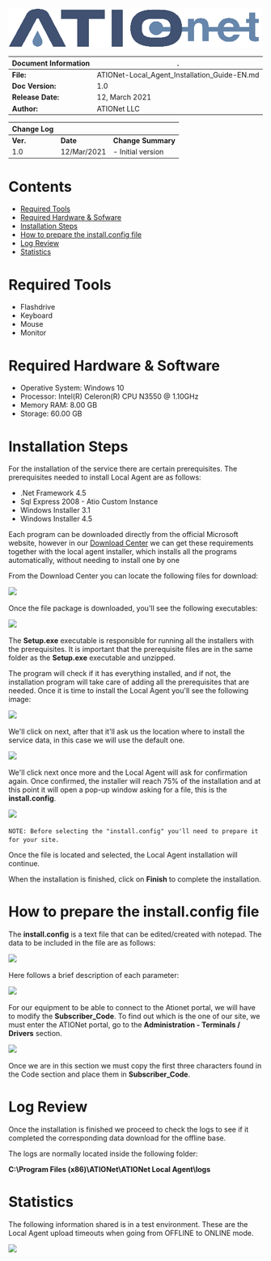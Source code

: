 ![ationetlogo](Content/Images/ATIOnetLogo_250x70.png)

|**Document Information**|.|
|--- |--- |
|**File:**|ATIONet-Local_Agent_Installation_Guide-EN.md|
|**Doc Version:**|1.0|
|**Release Date:**|12, March 2021|
|**Author:**|ATIONet LLC|


|**Change Log**|||
|--- |--- |--- |
|**Ver.**|**Date**|**Change Summary**|
|1.0|12/Mar/2021|- Initial version

# Contents

- [Required Tools](#required-tools)
- [Required Hardware & Sofware](#required-hardware--software)
- [Installation Steps](#installation-steps)
- [How to prepare the install.config file](#how-to-prepare-the-installconfig-file)
- [Log Review](#log-review)
- [Statistics](#statistics)

# **Required Tools**

- Flashdrive
- Keyboard
- Mouse
- Monitor

# **Required Hardware & Software**

- Operative System: Windows 10
- Processor: Intel(R) Celeron(R) CPU N3550 @ 1.10GHz
- Memory RAM: 8.00 GB
- Storage: 60.00 GB

# **Installation Steps**

For the installation of the service there are certain prerequisites. The prerequisites needed to install Local Agent are as follows:

- .Net Framework 4.5
- Sql Express 2008 - Atio Custom Instance
- Windows Installer 3.1
- Windows Installer 4.5

Each program can be downloaded directly from the official Microsoft website, however in our [Download Center](https://downloads.ationet.com) we can get these requirements together with the local agent installer, which installs all the programs automatically, without needing to install one by one

From the Download Center you can locate the following files for download:

![](https://github.com/Ationet/ationetdocs/blob/master/Content/Images/Local%20Agent/ATIONet%20Download%20Center%20Site.png)

Once the file package is downloaded, you'll see the following executables:

![](https://github.com/Ationet/ationetdocs/blob/master/Content/Images/Local%20Agent/File%20Folder.PNG)

The **Setup.exe** executable is responsible for running all the installers with the prerequisites. It is important that the prerequisite files are in the same folder as the **Setup.exe** executable and unzipped.

The program will check if it has everything installed, and if not, the installation program will take care of adding all the prerequisites that are needed. Once it is time to install the Local Agent you'll see the following image:

![](https://github.com/Ationet/ationetdocs/blob/master/Content/Images/Local%20Agent/Installer%20Assistant.PNG)

We'll click on next, after that it'll ask us the location where to install the service data, in this case we will use the default one.

![](https://github.com/Ationet/ationetdocs/blob/master/Content/Images/Local%20Agent/Installation%20Folder.PNG)

We'll click next once more and the Local Agent will ask for confirmation again. Once confirmed, the installer will reach 75% of the installation and at this point it will open a pop-up window asking for a file, this is the **install.config**.

![](https://github.com/Ationet/ationetdocs/blob/master/Content/Images/Local%20Agent/Install.Config%20Selection.PNG)

```NOTE: Before selecting the "install.config" you'll need to prepare it for your site.```

Once the file is located and selected, the Local Agent installation will continue.

When the installation is finished, click on **Finish** to complete the installation.

# **How to prepare the install.config file**

The **install.config** is a text file that can be edited/created with notepad. The data to be included in the file are as follows:

![](https://github.com/Ationet/ationetdocs/blob/master/Content/Images/Local%20Agent/Install.Config.png)

Here follows a brief description of each parameter:

![](https://github.com/Ationet/ationetdocs/blob/master/Content/Images/Local%20Agent/Install.Config%20Configuration.PNG)

For our equipment to be able to connect to the Ationet portal, we will have to modify the **Subscriber_Code**. To find out which is the one of our site, we must enter the ATIONet portal, go to the **Administration - Terminals / Drivers** section.

![](https://github.com/Ationet/ationetdocs/blob/master/Content/Images/Local%20Agent/Terminals-Controllers.PNG)

Once we are in this section we must copy the first three characters found in the Code section and place them in **Subscriber_Code**.

# **Log Review**

Once the installation is finished we proceed to check the logs to see if it completed the corresponding data download for the offline base.

The logs are normally located inside the following folder:

**C:\Program Files (x86)\ATIONet\ATIONet Local Agent\logs**

# **Statistics**

The following information shared is in a test environment. These are the Local Agent upload timeouts when going from OFFLINE to ONLINE mode.

![](https://github.com/Ationet/ationetdocs/blob/master/Content/Images/Local%20Agent/Statistics.PNG)
